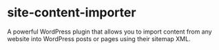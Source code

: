 # site-content-importer
A powerful WordPress plugin that allows you to import content from any website into WordPress posts or pages using their sitemap XML.
